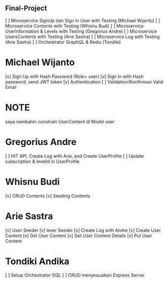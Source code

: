 ## Final-Project

[ ] Microservice SignUp dan Sign In User with Testing (Michael Wijanto)
[ ] Microservice Contents with Testing (Whisnu Budi)
[ ] Microservice UserInformation & Levels with Testing (Gregorius Andre)
[ ] Microservice UsersContents with Testing (Arie Sastra)
[ ] Microservice Log with Testing (Arie Sastra)
[ ] Orchestrator GraphQL & Redis (Tondiki)

# Michael Wijanto
[v] Sign Up with Hash Password (Role= user)
[v] Sign In with Hash password, send JWT token
[v] Authentication
[ ] Validation/Konfirmasi Valid Email

# NOTE
saya nambahin constrain UserContent di Model user

# Gregorius Andre
[ ] HIT API, Create Log with Arie, and Create UserProfile
[ ] Update subscription & levelId in UserProfile

# Whisnu Budi
[v] CRUD Contents
[v] Seeding Contents

# Arie Sastra
[v] User Seeder
[v] lever Seeder
[v] Create Log with Andre
[v] Create User Content
[v] Get User Content
[v] Get User Content Details
[v] Put User Content

# Tondiki Andika

[ ] Setup Orchestrator GQL
[ ] CRUD menyesuaikan Express Server
